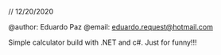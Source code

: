 // 12/20/2020

@author: Eduardo Paz
@email: eduardo.request@hotmail.com

Simple calculator build with .NET and c#.
Just for funny!!! 
